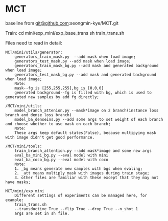 # MCT
baseline from git@github.com:seongmin-kye/MCT.git

Train:
cd mini/exp_mini/exp_base_trans
sh train_trans.sh


Files need to read in detail:

	MCT/mini/utils/generator:
		generators_train_mask.py  --add mask when load image;
		generators_test_mask.py --add mask when load image;
		generators_train_mask_bg.py --add mask and generated background when load image;
		generators_test_mask_bg.py --add mask and generated background when load image;
		Note: 
		mask--fg is [255,255,255],bg is [0,0,0]
		generated background--fg is filled with bg, which is used to generated new samples by add fg directly;
		
	/MCT/mini/utils:
		model_branch_attenion.py --mask*image on 2 branch(instance loss branch and dense loss branch)
		model_ba_denseins.py --add some args to set weight of each branch and choose whether to use mask on each branch;
		Note:
		These args keep default states(False), because multipying mask with image didn't get good performance.
	
	/MCT/mini/tools:
		train_branch_attention.py --add mask*image and some new args
		eval_ba_mini_bg.py --eval model with mini
		eval_ba_coco_bg.py --eval model with coco
		Note:
		1. _bg means generate new samples with bgs when evaling;
		2. _att means multiply mask with images during train stage;
		3. other files are familiar with these except that they may not have masks;
	
	MCT/mini/exp_mini
		Different settings of experiments can be managed here, for example:
		train_trans.sh 
		--transductive True --flip True --drop True --n_shot 1 
		args are set in sh file.
		

